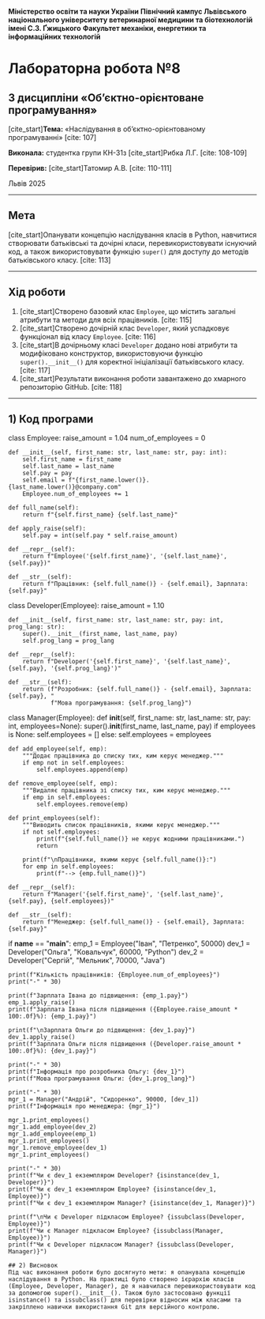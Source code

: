 **Міністерство освіти та науки України**
**Північний кампус Львівського національного університету ветеринарної медицини та біотехнологій імені С.З. Ґжицького**
**Факультет механіки, енергетики та інформаційних технологій**

# Лабораторна робота №8
## З дисципліни «Об’єктно-орієнтоване програмування»

[cite_start]**Тема:** «Наслідування в об’єктно-орієнтованому програмуванні» [cite: 107]

**Виконала:** студентка групи КН-31з
[cite_start]Рибка Л.Г. [cite: 108-109]

**Перевірив:** 
[cite_start]Татомир А.В. [cite: 110-111]

Львів 2025

---

## Мета
[cite_start]Опанувати концепцію наслідування класів в Python, навчитися створювати батьківські та дочірні класи, перевикористовувати існуючий код, а також використовувати функцію `super()` для доступу до методів батьківського класу. [cite: 113]

---

## Хід роботи
1.  [cite_start]Створено базовий клас `Employee`, що містить загальні атрибути та методи для всіх працівників. [cite: 115]
2.  [cite_start]Створено дочірній клас `Developer`, який успадковує функціонал від класу `Employee`. [cite: 116]
3.  [cite_start]В дочірньому класі `Developer` додано нові атрибути та модифіковано конструктор, використовуючи функцію `super().__init__()` для коректної ініціалізації батьківського класу. [cite: 117]
4.  [cite_start]Результати виконання роботи завантажено до хмарного репозиторію GitHub. [cite: 118]

---

## 1) Код програми
class Employee:
    raise_amount = 1.04
    num_of_employees = 0

    def __init__(self, first_name: str, last_name: str, pay: int):
        self.first_name = first_name
        self.last_name = last_name
        self.pay = pay
        self.email = f"{first_name.lower()}.{last_name.lower()}@company.com"
        Employee.num_of_employees += 1

    def full_name(self):
        return f"{self.first_name} {self.last_name}"

    def apply_raise(self):
        self.pay = int(self.pay * self.raise_amount)

    def __repr__(self):
        return f"Employee('{self.first_name}', '{self.last_name}', {self.pay})"

    def __str__(self):
        return f"Працівник: {self.full_name()} - {self.email}, Зарплата: {self.pay}"

class Developer(Employee):
    raise_amount = 1.10

    def __init__(self, first_name: str, last_name: str, pay: int, prog_lang: str):
        super().__init__(first_name, last_name, pay)
        self.prog_lang = prog_lang

    def __repr__(self):
        return f"Developer('{self.first_name}', '{self.last_name}', {self.pay}, '{self.prog_lang}')"

    def __str__(self):
        return (f"Розробник: {self.full_name()} - {self.email}, Зарплата: {self.pay}, "
                f"Мова програмування: {self.prog_lang}")

class Manager(Employee):
    def __init__(self, first_name: str, last_name: str, pay: int, employees=None):
        super().__init__(first_name, last_name, pay)
        if employees is None:
            self.employees = []
        else:
            self.employees = employees

    def add_employee(self, emp):
        """Додає працівника до списку тих, ким керує менеджер."""
        if emp not in self.employees:
            self.employees.append(emp)

    def remove_employee(self, emp):
        """Видаляє працівника зі списку тих, ким керує менеджер."""
        if emp in self.employees:
            self.employees.remove(emp)

    def print_employees(self):
        """Виводить список працівників, якими керує менеджер."""
        if not self.employees:
            print(f"{self.full_name()} не керує жодними працівниками.")
            return
        
        print(f"\nПрацівники, якими керує {self.full_name()}:")
        for emp in self.employees:
            print(f"--> {emp.full_name()}")

    def __repr__(self):
        return f"Manager('{self.first_name}', '{self.last_name}', {self.pay}, {self.employees})"

    def __str__(self):
        return f"Менеджер: {self.full_name()} - {self.email}, Зарплата: {self.pay}"

if __name__ == "__main__":
    emp_1 = Employee("Іван", "Петренко", 50000)
    dev_1 = Developer("Ольга", "Ковальчук", 60000, "Python")
    dev_2 = Developer("Сергій", "Мельник", 70000, "Java")
    
    print(f"Кількість працівників: {Employee.num_of_employees}")
    print("-" * 30)
    
    print(f"Зарплата Івана до підвищення: {emp_1.pay}")
    emp_1.apply_raise()
    print(f"Зарплата Івана після підвищення ({Employee.raise_amount * 100:.0f}%): {emp_1.pay}")
    
    print(f"\nЗарплата Ольги до підвищення: {dev_1.pay}")
    dev_1.apply_raise()
    print(f"Зарплата Ольги після підвищення ({Developer.raise_amount * 100:.0f}%): {dev_1.pay}")
    
    print("-" * 30)
    print(f"Інформація про розробника Ольгу: {dev_1}")
    print(f"Мова програмування Ольги: {dev_1.prog_lang}")
    
    print("-" * 30)
    mgr_1 = Manager("Андрій", "Сидоренко", 90000, [dev_1])
    print(f"Інформація про менеджера: {mgr_1}")
    
    mgr_1.print_employees()
    mgr_1.add_employee(dev_2)
    mgr_1.add_employee(emp_1)
    mgr_1.print_employees()
    mgr_1.remove_employee(dev_1)
    mgr_1.print_employees()
    
    print("-" * 30)
    print(f"Чи є dev_1 екземпляром Developer? {isinstance(dev_1, Developer)}")
    print(f"Чи є dev_1 екземпляром Employee? {isinstance(dev_1, Employee)}")
    print(f"Чи є dev_1 екземпляром Manager? {isinstance(dev_1, Manager)}")
    
    print(f"\nЧи є Developer підкласом Employee? {issubclass(Developer, Employee)}")
    print(f"Чи є Manager підкласом Employee? {issubclass(Manager, Employee)}")
    print(f"Чи є Developer підкласом Manager? {issubclass(Developer, Manager)}")

    ## 2) Висновок
    Під час виконання роботи було досягнуто мети: я опанувала концепцію наслідування в Python. На практиці було створено ієрархію класів (Employee, Developer, Manager), де я навчилася перевикористовувати код за допомогою super().__init__(). Також було застосовано функції isinstance() та issubclass() для перевірки відносин між класами та закріплено навички використання Git для версійного контролю.
